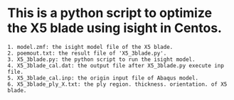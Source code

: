 #   This is a python script to optimize the X5 blade using isight in Centos.
    1. model.zmf: the isight model file of the X5 blade.
    2. poemout.txt: the result file of 'X5_3blade.py'.
    3. X5_3blade.py: the python script to run the isight model.
    4. X5_3blade_cal.dat: the output file after X5_3blade.py execute inp file.
    5. X5_3blade_cal.inp: the origin input file of Abaqus model.
    6. X5_3blade_ply_X.txt: the ply region. thickness. orientation. of X5 blade.


